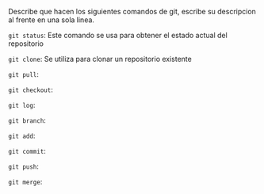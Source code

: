 Describe que hacen los siguientes comandos de git, escribe su descripcion al frente en una sola linea.

`git status`: Este comando se usa para obtener el estado actual del repositorio

`git clone`: Se utiliza para clonar un repositorio existente

`git pull`:

`git checkout`:

`git log`:

`git branch`:

`git add`:

`git commit`:

`git push`:

`git merge`:
